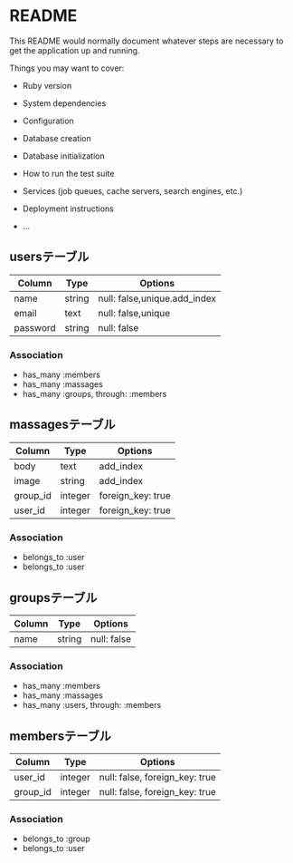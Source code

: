 # README

This README would normally document whatever steps are necessary to get the
application up and running.

Things you may want to cover:

* Ruby version

* System dependencies

* Configuration

* Database creation

* Database initialization

* How to run the test suite

* Services (job queues, cache servers, search engines, etc.)

* Deployment instructions

* ...

## usersテーブル

|Column|Type|Options|
|------|----|-------|
|name|string|null: false,unique.add_index|
|email|text|null: false,unique|
|password|string|null: false|

### Association
- has_many :members
- has_many :massages
- has_many :groups, through: :members



## massagesテーブル

|Column|Type|Options|
|------|----|-------|
|body|text|add_index|
|image|string|add_index|
|group_id|integer|foreign_key: true|
|user_id|integer|foreign_key: true|


### Association
- belongs_to :user
- belongs_to :user



## groupsテーブル


|Column|Type|Options|
|------|----|-------|
|name|string|null: false|

### Association
- has_many :members
- has_many :massages
- has_many :users, through: :members



## membersテーブル

|Column|Type|Options|
|------|----|-------|
|user_id|integer|null: false, foreign_key: true|
|group_id|integer|null: false, foreign_key: true|

### Association
- belongs_to :group
- belongs_to :user
